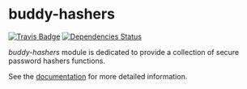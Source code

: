 # buddy-hashers

[![Travis Badge](https://img.shields.io/travis/funcool/buddy-hashers.svg?style=flat)](https://travis-ci.org/funcool/buddy-hashers "Travis Badge")
[![Dependencies Status](http://jarkeeper.com/funcool/buddy-hashers/status.svg)](http://jarkeeper.com/funcool/buddy-hashers)

*buddy-hashers* module is dedicated to provide a collection of secure password hashers functions.

See the [documentation](https://funcool.github.io/buddy-hashers/latest/) for more detailed
information.
